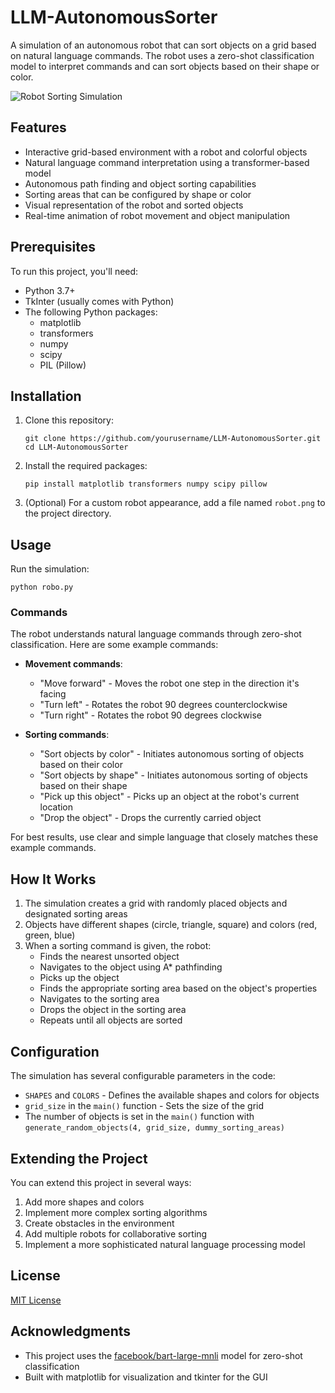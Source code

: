 # LLM-AutonomousSorter

A simulation of an autonomous robot that can sort objects on a grid based on natural language commands. The robot uses a zero-shot classification model to interpret commands and can sort objects based on their shape or color.

![Robot Sorting Simulation](robot_demo.png)

## Features

- Interactive grid-based environment with a robot and colorful objects
- Natural language command interpretation using a transformer-based model
- Autonomous path finding and object sorting capabilities
- Sorting areas that can be configured by shape or color
- Visual representation of the robot and sorted objects
- Real-time animation of robot movement and object manipulation

## Prerequisites

To run this project, you'll need:

- Python 3.7+
- TkInter (usually comes with Python)
- The following Python packages:
  - matplotlib
  - transformers
  - numpy
  - scipy
  - PIL (Pillow)

## Installation

1. Clone this repository:
   ```
   git clone https://github.com/yourusername/LLM-AutonomousSorter.git
   cd LLM-AutonomousSorter
   ```

2. Install the required packages:
   ```
   pip install matplotlib transformers numpy scipy pillow
   ```

3. (Optional) For a custom robot appearance, add a file named `robot.png` to the project directory.

## Usage

Run the simulation:
```
python robo.py
```

### Commands

The robot understands natural language commands through zero-shot classification. Here are some example commands:

- **Movement commands**:
  - "Move forward" - Moves the robot one step in the direction it's facing
  - "Turn left" - Rotates the robot 90 degrees counterclockwise
  - "Turn right" - Rotates the robot 90 degrees clockwise

- **Sorting commands**:
  - "Sort objects by color" - Initiates autonomous sorting of objects based on their color
  - "Sort objects by shape" - Initiates autonomous sorting of objects based on their shape
  - "Pick up this object" - Picks up an object at the robot's current location
  - "Drop the object" - Drops the currently carried object

For best results, use clear and simple language that closely matches these example commands.

## How It Works

1. The simulation creates a grid with randomly placed objects and designated sorting areas
2. Objects have different shapes (circle, triangle, square) and colors (red, green, blue)
3. When a sorting command is given, the robot:
   - Finds the nearest unsorted object
   - Navigates to the object using A* pathfinding
   - Picks up the object
   - Finds the appropriate sorting area based on the object's properties
   - Navigates to the sorting area
   - Drops the object in the sorting area
   - Repeats until all objects are sorted

## Configuration

The simulation has several configurable parameters in the code:

- `SHAPES` and `COLORS` - Defines the available shapes and colors for objects
- `grid_size` in the `main()` function - Sets the size of the grid
- The number of objects is set in the `main()` function with `generate_random_objects(4, grid_size, dummy_sorting_areas)`

## Extending the Project

You can extend this project in several ways:

1. Add more shapes and colors
2. Implement more complex sorting algorithms
3. Create obstacles in the environment
4. Add multiple robots for collaborative sorting
5. Implement a more sophisticated natural language processing model

## License

[MIT License](LICENSE)

## Acknowledgments

- This project uses the [facebook/bart-large-mnli](https://huggingface.co/facebook/bart-large-mnli) model for zero-shot classification
- Built with matplotlib for visualization and tkinter for the GUI
